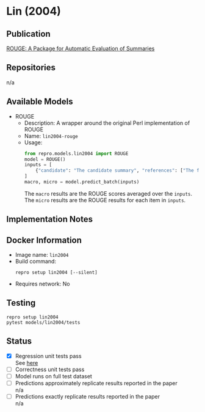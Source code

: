 # Lin (2004)

## Publication
[ROUGE: A Package for Automatic Evaluation of Summaries](https://aclanthology.org/W04-1013/)

## Repositories
n/a

## Available Models
- ROUGE
  - Description: A wrapper around the original Perl implementation of ROUGE
  - Name: `lin2004-rouge`
  - Usage:
    ```python
    from repro.models.lin2004 import ROUGE
    model = ROUGE()
    inputs = [
        {"candidate": "The candidate summary", "references": ["The first reference", "The second"]}
    ]
    macro, micro = model.predict_batch(inputs)
    ```
    The `macro` results are the ROUGE scores averaged over the `inputs`.
    The `micro` results are the ROUGE results for each item in `inputs`.
    
## Implementation Notes
    
## Docker Information
- Image name: `lin2004`
- Build command:
  ```shell script
  repro setup lin2004 [--silent]
  ```
- Requires network: No
  
## Testing
```shell script
repro setup lin2004
pytest models/lin2004/tests
```

## Status
- [x] Regression unit tests pass  
See [here](https://github.com/danieldeutsch/repro/actions/runs/1083114293)
- [ ] Correctness unit tests pass  
- [ ] Model runs on full test dataset  
- [ ] Predictions approximately replicate results reported in the paper  
n/a  
- [ ] Predictions exactly replicate results reported in the paper  
n/a